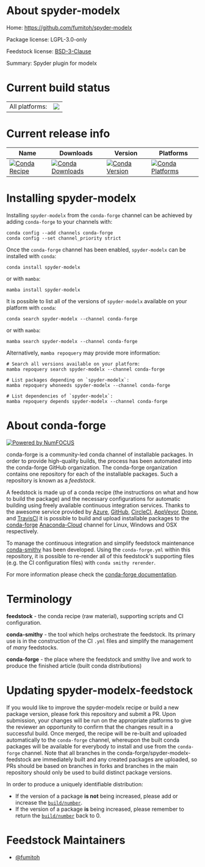 About spyder-modelx
===================

Home: https://github.com/fumitoh/spyder-modelx

Package license: LGPL-3.0-only

Feedstock license: [BSD-3-Clause](https://github.com/conda-forge/spyder-modelx-feedstock/blob/main/LICENSE.txt)

Summary: Spyder plugin for modelx

Current build status
====================


<table><tr><td>All platforms:</td>
    <td>
      <a href="https://dev.azure.com/conda-forge/feedstock-builds/_build/latest?definitionId=15255&branchName=main">
        <img src="https://dev.azure.com/conda-forge/feedstock-builds/_apis/build/status/spyder-modelx-feedstock?branchName=main">
      </a>
    </td>
  </tr>
</table>

Current release info
====================

| Name | Downloads | Version | Platforms |
| --- | --- | --- | --- |
| [![Conda Recipe](https://img.shields.io/badge/recipe-spyder--modelx-green.svg)](https://anaconda.org/conda-forge/spyder-modelx) | [![Conda Downloads](https://img.shields.io/conda/dn/conda-forge/spyder-modelx.svg)](https://anaconda.org/conda-forge/spyder-modelx) | [![Conda Version](https://img.shields.io/conda/vn/conda-forge/spyder-modelx.svg)](https://anaconda.org/conda-forge/spyder-modelx) | [![Conda Platforms](https://img.shields.io/conda/pn/conda-forge/spyder-modelx.svg)](https://anaconda.org/conda-forge/spyder-modelx) |

Installing spyder-modelx
========================

Installing `spyder-modelx` from the `conda-forge` channel can be achieved by adding `conda-forge` to your channels with:

```
conda config --add channels conda-forge
conda config --set channel_priority strict
```

Once the `conda-forge` channel has been enabled, `spyder-modelx` can be installed with `conda`:

```
conda install spyder-modelx
```

or with `mamba`:

```
mamba install spyder-modelx
```

It is possible to list all of the versions of `spyder-modelx` available on your platform with `conda`:

```
conda search spyder-modelx --channel conda-forge
```

or with `mamba`:

```
mamba search spyder-modelx --channel conda-forge
```

Alternatively, `mamba repoquery` may provide more information:

```
# Search all versions available on your platform:
mamba repoquery search spyder-modelx --channel conda-forge

# List packages depending on `spyder-modelx`:
mamba repoquery whoneeds spyder-modelx --channel conda-forge

# List dependencies of `spyder-modelx`:
mamba repoquery depends spyder-modelx --channel conda-forge
```


About conda-forge
=================

[![Powered by
NumFOCUS](https://img.shields.io/badge/powered%20by-NumFOCUS-orange.svg?style=flat&colorA=E1523D&colorB=007D8A)](https://numfocus.org)

conda-forge is a community-led conda channel of installable packages.
In order to provide high-quality builds, the process has been automated into the
conda-forge GitHub organization. The conda-forge organization contains one repository
for each of the installable packages. Such a repository is known as a *feedstock*.

A feedstock is made up of a conda recipe (the instructions on what and how to build
the package) and the necessary configurations for automatic building using freely
available continuous integration services. Thanks to the awesome service provided by
[Azure](https://azure.microsoft.com/en-us/services/devops/), [GitHub](https://github.com/),
[CircleCI](https://circleci.com/), [AppVeyor](https://www.appveyor.com/),
[Drone](https://cloud.drone.io/welcome), and [TravisCI](https://travis-ci.com/)
it is possible to build and upload installable packages to the
[conda-forge](https://anaconda.org/conda-forge) [Anaconda-Cloud](https://anaconda.org/)
channel for Linux, Windows and OSX respectively.

To manage the continuous integration and simplify feedstock maintenance
[conda-smithy](https://github.com/conda-forge/conda-smithy) has been developed.
Using the ``conda-forge.yml`` within this repository, it is possible to re-render all of
this feedstock's supporting files (e.g. the CI configuration files) with ``conda smithy rerender``.

For more information please check the [conda-forge documentation](https://conda-forge.org/docs/).

Terminology
===========

**feedstock** - the conda recipe (raw material), supporting scripts and CI configuration.

**conda-smithy** - the tool which helps orchestrate the feedstock.
                   Its primary use is in the construction of the CI ``.yml`` files
                   and simplify the management of *many* feedstocks.

**conda-forge** - the place where the feedstock and smithy live and work to
                  produce the finished article (built conda distributions)


Updating spyder-modelx-feedstock
================================

If you would like to improve the spyder-modelx recipe or build a new
package version, please fork this repository and submit a PR. Upon submission,
your changes will be run on the appropriate platforms to give the reviewer an
opportunity to confirm that the changes result in a successful build. Once
merged, the recipe will be re-built and uploaded automatically to the
`conda-forge` channel, whereupon the built conda packages will be available for
everybody to install and use from the `conda-forge` channel.
Note that all branches in the conda-forge/spyder-modelx-feedstock are
immediately built and any created packages are uploaded, so PRs should be based
on branches in forks and branches in the main repository should only be used to
build distinct package versions.

In order to produce a uniquely identifiable distribution:
 * If the version of a package **is not** being increased, please add or increase
   the [``build/number``](https://docs.conda.io/projects/conda-build/en/latest/resources/define-metadata.html#build-number-and-string).
 * If the version of a package **is** being increased, please remember to return
   the [``build/number``](https://docs.conda.io/projects/conda-build/en/latest/resources/define-metadata.html#build-number-and-string)
   back to 0.

Feedstock Maintainers
=====================

* [@fumitoh](https://github.com/fumitoh/)

